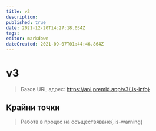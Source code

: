 ```yaml
---
title: v3
description:
published: true
date: 2021-12-20T14:27:18.034Z
tags:
editor: markdown
dateCreated: 2021-09-07T01:44:46.864Z
---
```


# v3

> Базов URL адрес: https://api.premid.app/v3{.is-info}


## Крайни точки
> Работа в процес на осъществяване{.is-warning}
